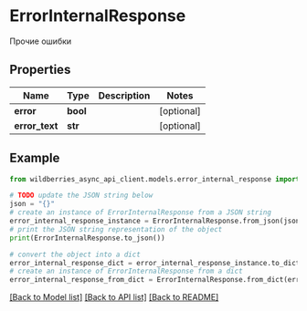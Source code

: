 # ErrorInternalResponse

Прочие ошибки

## Properties

Name | Type | Description | Notes
------------ | ------------- | ------------- | -------------
**error** | **bool** |  | [optional] 
**error_text** | **str** |  | [optional] 

## Example

```python
from wildberries_async_api_client.models.error_internal_response import ErrorInternalResponse

# TODO update the JSON string below
json = "{}"
# create an instance of ErrorInternalResponse from a JSON string
error_internal_response_instance = ErrorInternalResponse.from_json(json)
# print the JSON string representation of the object
print(ErrorInternalResponse.to_json())

# convert the object into a dict
error_internal_response_dict = error_internal_response_instance.to_dict()
# create an instance of ErrorInternalResponse from a dict
error_internal_response_from_dict = ErrorInternalResponse.from_dict(error_internal_response_dict)
```
[[Back to Model list]](../README.md#documentation-for-models) [[Back to API list]](../README.md#documentation-for-api-endpoints) [[Back to README]](../README.md)


